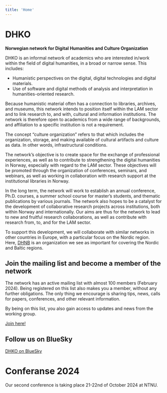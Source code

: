 ```yaml
---
title: 'Home'
---
```

# DHKO
**Norwegian network for Digital Humanities and Culture Organization**

DHKO is an informal network of academics who are interested in/work within the field of digital humanities, in a broad or narrow sense. This includes:

-	Humanistic perspectives on the digital, digital technologies and digital materials.
-	Use of software and digital methods of analysis and interpretation in humanities-oriented research.

  
Because humanistic material often has a connection to libraries, archives, and museums, this network intends to position itself within the LAM sector and to link research to, and with, cultural and information institutions. The network is therefore open to academics from a wide range of backgrounds, and affiliation to a specific institution is not a requirement.

The concept “culture organization” refers to that which includes the organization, storage, and making available of cultural artifacts and culture as data. In other words, infrastructural conditions.

The network’s objective is to create space for the exchange of professional experiences, as well as to contribute to strengthening the digital humanities in Norway, especially with regard to the LAM sector. These objectives will be promoted through the organization of conferences, seminars, and webinars, as well as working in collaboration with research support at the institutional libraries in Norway.

In the long term, the network will work to establish an annual conference, Ph.D. courses, a summer school course for master’s students, and thematic publications by various journals. The network also hopes to be a catalyst for the development of collaborative research projects across institutions, both within Norway and internationally. Our aims are thus for the network to lead to new and fruitful research collaborations, as well as contribute with research from, to, and for the LAM sector.

To support this development, we will collaborate with similar networks in other countries in Europe, with a particular focus on the Nordic region. Here, [DHNB](https://dhnb.eu/) is an organization we see as important for covering the Nordic and Baltic regions.

## Join the mailing list and become a member of the network

The network has an active mailing list with almost 100 members (February 2024). Being registered on this list also makes you a member, without any further obligations. The only thing we encourage is sharing tips, news, calls for papers, conferences, and other relevant information.

By being on this list, you also gain access to updates and news from the working group.

[Join here!](https://gaggle.email/join/dhko.list@dhko.no) 

## Follow us on BlueSky
[DHKO on BlueSky](https://bsky.app/profile/did:plc:eo26qkto3fp3fszvhuwothov)


# Conferanse 2024 

Our second conference is taking place 21-22nd of October 2024 at NTNU.

